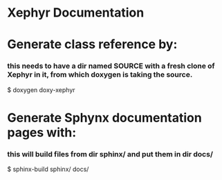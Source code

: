 # Xephyr Documentation

# Generate class reference by:
### this needs to have a dir named SOURCE with a fresh clone of Xephyr in it, from which doxygen is taking the source.
$ doxygen doxy-xephyr


# Generate Sphynx documentation pages with:
### this will build files from dir sphinx/ and put them in dir docs/
$ sphinx-build sphinx/ docs/ 

